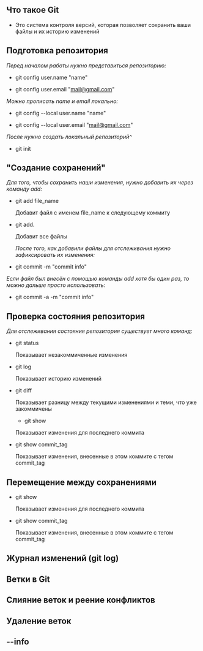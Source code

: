 ## Что такое Git

* Это система контроля версий, которая позволяет сохранить ваши файлы и их историю изменений

## Подготовка репозитория

*Перед началом работы нужно представиться репозиторию:*
* git config user.name "name"

* git config user.email "mail@gmail.com"

*Можно прописать name и email локально:*
* git config --local user.name "name"

* git config --local user.email "mail@gmail.com"

*После нужно создать локальный репозиторий^*

* git init

## "Создание сохранений"

*Для того, чтобы сохранить наши изменения, нужно добавить их через команду add:*

* git add file_name
  
   Добавит файл с именем file_name к следующему коммиту

* git add.
 
   Добавит все файлы 

   *После того, как добавили файлы для отслеживания нужно зафиксировать их изменения:*

* git commit -m "commit info"

*Если файл был внесён с помощью команды add хотя бы один раз, то можно дальше просто использовать:*

* git commit -a -m "commit info" 

## Проверка состояния репозитория


*Для отслеживания состояния репозитория существует много команд:*
* git status

   Показывает незакоммиченные изменения 
* git log
   
   Показывает историю изменений
* git diff

   Показывает разницу между текущими изменениями и теми, что уже закоммичены

   * git show 
    
   Показывает изменения для последнего коммита

* git show commit_tag

   Показывает изменения, внесенные в этом коммите с тегом commit_tag

## Перемещение между сохранениями 

* git show 
    
   Показывает изменения для последнего коммита

* git show commit_tag

   Показывает изменения, внесенные в этом коммите с тегом commit_tag

## Журнал изменений (git log)

## Ветки в Git

## Слияние веток и реение конфликтов

## Удаление веток

## --info